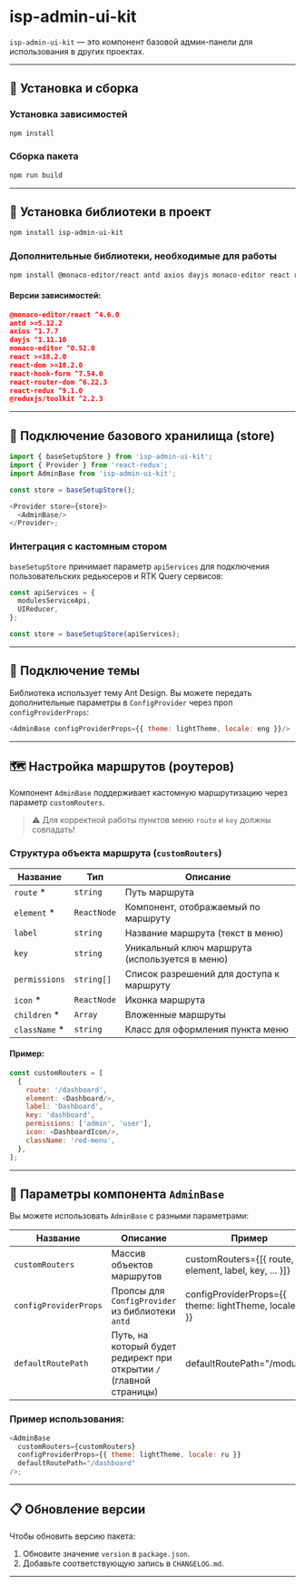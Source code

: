 # isp-admin-ui-kit

`isp-admin-ui-kit` — это компонент базовой админ-панели для использования в других проектах.

---

## 📆 Установка и сборка

### Установка зависимостей

```bash
npm install
```

### Сборка пакета

```bash
npm run build
```

---

## 🚀 Установка библиотеки в проект

```bash
npm install isp-admin-ui-kit
```

### Дополнительные библиотеки, необходимые для работы

```bash
npm install @monaco-editor/react antd axios dayjs monaco-editor react react-dom react-hook-form react-router-dom react-redux @reduxjs/toolkit
```

#### Версии зависимостей:

```json
@monaco-editor/react ^4.6.0
antd >=5.12.2
axios ^1.7.7
dayjs ^1.11.10
monaco-editor ^0.52.0
react >=18.2.0
react-dom >=18.2.0
react-hook-form ^7.54.0
react-router-dom ^6.22.3
react-redux ^9.1.0
@reduxjs/toolkit ^2.2.3
```

---

## 🧹 Подключение базового хранилища (store)

```js
import { baseSetupStore } from 'isp-admin-ui-kit';
import { Provider } from 'react-redux';
import AdminBase from 'isp-admin-ui-kit';

const store = baseSetupStore();

<Provider store={store}>
  <AdminBase/>
</Provider>;
```

### Интеграция с кастомным стором

`baseSetupStore` принимает параметр `apiServices` для подключения пользовательских редьюсеров и RTK Query сервисов:

```js
const apiServices = {
  modulesServiceApi,
  UIReducer,
};

const store = baseSetupStore(apiServices);
```

---

## 🎨 Подключение темы

Библиотека использует тему Ant Design. Вы можете передать дополнительные параметры в `ConfigProvider` через проп
`configProviderProps`:

```js
<AdminBase configProviderProps={{ theme: lightTheme, locale: eng }}/>
```

---

## 🗺 Настройка маршрутов (роутеров)

Компонент `AdminBase` поддерживает кастомную маршрутизацию через параметр `customRouters`.

> ⚠️ Для корректной работы пунктов меню `route` и `key` должны совпадать!

### Структура объекта маршрута (`customRouters`)

| Название        | Тип         | Описание                                       |
|-----------------|-------------|------------------------------------------------|
| `route`      \* | `string`    | Путь маршрута                                  |
| `element`    \* | `ReactNode` | Компонент, отображаемый по маршруту            |
| `label`         | `string`    | Название маршрута (текст в меню)               |
| `key`           | `string`    | Уникальный ключ маршрута (используется в меню) |
| `permissions`   | `string[]`  | Список разрешений для доступа к маршруту       |
| `icon`       \* | `ReactNode` | Иконка маршрута                                |
| `children`   \* | `Array`     | Вложенные маршруты                             |
| `className`  \* | `string`    | Класс для оформления пункта меню               |

#### Пример:

```js
const customRouters = [
  {
    route: '/dashboard',
    element: <Dashboard/>,
    label: 'Dashboard',
    key: 'dashboard',
    permissions: ['admin', 'user'],
    icon: <DashboardIcon/>,
    className: 'red-menu',
  },
];
```

---

## 🧱 Параметры компонента `AdminBase`

Вы можете использовать `AdminBase` с разными параметрами:

| Название              | Описание                                                            | Пример                                                  |
|-----------------------|---------------------------------------------------------------------|---------------------------------------------------------|
| `customRouters`       | Массив объектов маршрутов                                           | customRouters={\[{ route, element, label, key, ... }]}  |
| `configProviderProps` | Пропсы для `ConfigProvider` из библиотеки `antd`                    | configProviderProps={{ theme: lightTheme, locale: ru }} |
| `defaultRoutePath`    | Путь, на который будет редирект при открытии `/` (главной страницы) | defaultRoutePath="/modules"                             |

### Пример использования:

```js
<AdminBase
  customRouters={customRouters}
  configProviderProps={{ theme: lightTheme, locale: ru }}
  defaultRoutePath="/dashboard"
/>;
```

---

## 📋 Обновление версии

Чтобы обновить версию пакета:

1. Обновите значение `version` в `package.json`.
2. Добавьте соответствующую запись в `CHANGELOG.md`.

---
